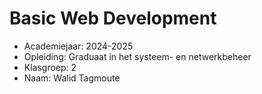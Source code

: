 # Basic Web Development

- Academiejaar: 2024-2025
- Opleiding: Graduaat in het systeem- en netwerkbeheer
- Klasgroep: 2
- Naam: Walid Tagmoute  

